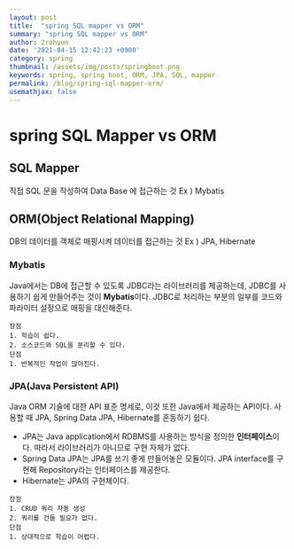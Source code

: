 ```yaml
---
layout: post
title:  "spring SQL mapper vs ORM"
summary: "spring SQL mapper vs ORM"
author: 2rohyun
date: '2021-04-15 12:42:23 +0900'
category: spring
thumbnail: /assets/img/posts/springboot.png
keywords: spring, spring boot, ORM, JPA, SQL, mapper
permalink: /blog/spring-sql-mapper-orm/
usemathjax: false
---
```

# spring SQL Mapper vs ORM
## SQL Mapper
직접 SQL 문을 작성하여 Data Base 에 접근하는 것
Ex ) Mybatis

## ORM(Object Relational Mapping)
DB의 데이터를 객체로 매핑시켜 데이터를 접근하는 것
Ex ) JPA, Hibernate

### Mybatis
Java에서는 DB에 접근할 수 있도록 JDBC라는 라이브러리를 제공하는데, JDBC를 사용하기 쉽게 만들어주는 것이 **Mybatis**이다. JDBC로 처리하는 부분의 일부를 코드와 파라미터 설정으로 매핑을 대신해준다.
```
장점
1. 학습이 쉽다.
2. 소스코드와 SQL을 분리할 수 있다.
단점
1. 반복적인 작업이 많아진다.
```

### JPA(Java Persistent API)
Java ORM 기술에 대한 API 표준 명세로, 이것 또한 Java에서 제공하는 API이다.
사용할 때 JPA, Spring Data JPA, Hibernate를 혼동하기 쉽다.
* JPA는 Java application에서 RDBMS를 사용하는 방식을 정의한 **인터페이스**이다. 따라서 라이브러리가 아니므로 구현 자체가 없다.
* Spring Data JPA는 JPA를 쓰기 좋게 만들어놓은 모듈이다. JPA interface를 구현해 Repository라는 인터페이스를 제공한다.
* Hibernate는 JPA의 구현체이다.
```
장점
1. CRUD 쿼리 자동 생성
2. 쿼리를 건들 필요가 없다.
단점
1. 상대적으로 학습이 어렵다.
```






